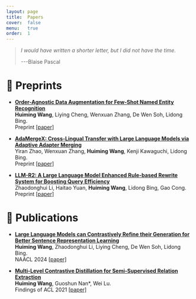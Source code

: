 ```yaml
---
layout: page
title:  Papers
cover:  false
menu:   true
order:  1
---
```


> _I would have written a shorter letter, but I did not have the time._
>
> ---Blaise Pascal

📝 Preprints
======

- **<ins>Order-Agnostic Data Augmentation for Few-Shot Named Entity Recognition</ins>**\
**Huiming Wang**, Liying Cheng, Wenxuan Zhang, De Wen Soh, Lidong Bing.\
Preprint [\[paper\]](assets/img/Order_Agnostic_Data_Augmentation_for_Few_Shot_Named_Entity_Recognition.pdf)

- **<ins>AdaMergeX: Cross-Lingual Transfer with Large Language Models via Adaptive Adapter Merging</ins>**\
Yiran Zhao, Wenxuan Zhang, **Huiming Wang**, Kenji Kawaguchi, Lidong Bing.\
Preprint [\[paper\]](https://arxiv.org/pdf/2402.18913.pdf)

- **<ins>LLM-R2: A Large Language Model Enhanced Rule-based Rewrite System for Boosting Query Efficiency</ins>**\
Zhaodonghui Li, Haitao Yuan, **Huiming Wang**, Lidong Bing, Gao Cong.\
Preprint [\[paper\]](assets/img/SIGMOD2024.pdf)


📝 Publications
======
- **<ins>Large Language Models can Contrastively Refine their Generation for Better Sentence Representation Learning</ins>**\
**Huiming Wang**, Zhaodonghui Li, Liying Cheng, De Wen Soh, Lidong Bing.\
NAACL 2024 [\[paper\]](assets/img/NAACL2024_Large_Language_Models_can_Contrastively_Refine_their_Generation_for_Better_Sentence_Representation_Learning.pdf)

- **<ins>Multi-Level Contrastive Distillation for Semi-Supervised Relation Extraction</ins>**\
**Huiming Wang**, Guoshun Nan\*, Wei Lu.\
Findings of ACL 2021 [\[paper\]](assets/img/ACL2021_SemiRE.pdf)

